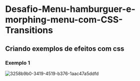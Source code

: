 
# Desafio-Menu-hamburguer-e-morphing-menu-com-CSS-Transitions

## Criando exemplos de efeitos com css

### Exemplo 1


![3258b9b0-3419-4519-b376-1aac47a5ddfd](https://user-images.githubusercontent.com/100328826/171270601-10766d70-33a6-4e14-96df-b5451276fa9d.gif)
